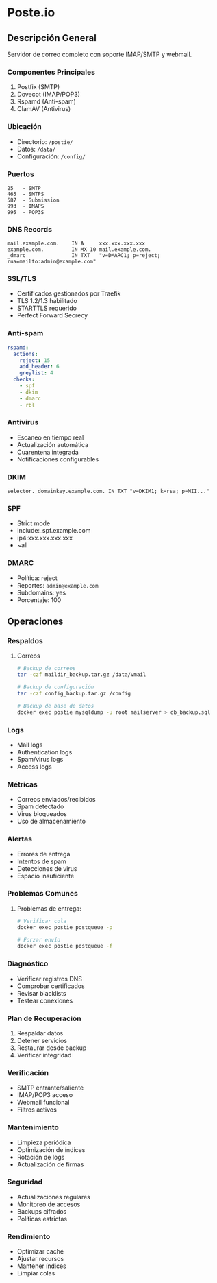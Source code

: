 # Poste.io

## Descripción General

Servidor de correo completo con soporte IMAP/SMTP y webmail.

### Componentes Principales

1. Postfix (SMTP)
2. Dovecot (IMAP/POP3)
3. Rspamd (Anti-spam)
4. ClamAV (Antivirus)

### Ubicación

- Directorio: `/postie/`
- Datos: `/data/`
- Configuración: `/config/`

### Puertos

```plaintext
25   - SMTP
465  - SMTPS
587  - Submission
993  - IMAPS
995  - POP3S
```

### DNS Records

```plaintext
mail.example.com.    IN A     xxx.xxx.xxx.xxx
example.com.         IN MX 10 mail.example.com.
_dmarc               IN TXT   "v=DMARC1; p=reject; rua=mailto:admin@example.com"
```

### SSL/TLS

- Certificados gestionados por Traefik
- TLS 1.2/1.3 habilitado
- STARTTLS requerido
- Perfect Forward Secrecy

### Anti-spam

```yaml
rspamd:
  actions:
    reject: 15
    add_header: 6
    greylist: 4
  checks:
    - spf
    - dkim
    - dmarc
    - rbl
```

### Antivirus

- Escaneo en tiempo real
- Actualización automática
- Cuarentena integrada
- Notificaciones configurables

### DKIM

```plaintext
selector._domainkey.example.com. IN TXT "v=DKIM1; k=rsa; p=MII..."
```

### SPF

- Strict mode
- include:_spf.example.com
- ip4:xxx.xxx.xxx.xxx
- ~all

### DMARC

- Política: reject
- Reportes: `admin@example.com`
- Subdomains: yes
- Porcentaje: 100

## Operaciones

### Respaldos

1. Correos

   ```bash
   # Backup de correos
   tar -czf maildir_backup.tar.gz /data/vmail
   
   # Backup de configuración
   tar -czf config_backup.tar.gz /config
   
   # Backup de base de datos
   docker exec postie mysqldump -u root mailserver > db_backup.sql
   ```

### Logs

- Mail logs
- Authentication logs
- Spam/virus logs
- Access logs

### Métricas

- Correos enviados/recibidos
- Spam detectado
- Virus bloqueados
- Uso de almacenamiento

### Alertas

- Errores de entrega
- Intentos de spam
- Detecciones de virus
- Espacio insuficiente

### Problemas Comunes

1. Problemas de entrega:

   ```bash
   # Verificar cola
   docker exec postie postqueue -p
   
   # Forzar envío
   docker exec postie postqueue -f
   ```

### Diagnóstico

- Verificar registros DNS
- Comprobar certificados
- Revisar blacklists
- Testear conexiones

### Plan de Recuperación

1. Respaldar datos
2. Detener servicios
3. Restaurar desde backup
4. Verificar integridad

### Verificación

- SMTP entrante/saliente
- IMAP/POP3 acceso
- Webmail funcional
- Filtros activos

### Mantenimiento

- Limpieza periódica
- Optimización de índices
- Rotación de logs
- Actualización de firmas

### Seguridad

- Actualizaciones regulares
- Monitoreo de accesos
- Backups cifrados
- Políticas estrictas

### Rendimiento

- Optimizar caché
- Ajustar recursos
- Mantener índices
- Limpiar colas
